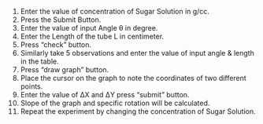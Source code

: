 1.	Enter the value of concentration of Sugar Solution in g/cc.<br>
2.	Press the Submit Button.<br>
3.	Enter the value of input Angle θ in degree.<br>
4.	Enter the Length of the tube L in centimeter.<br>
5.	Press “check” button.<br>
6.	Similarly take 5 observations and enter the value of input angle & length in the table.<br>
7.	Press “draw graph” button.<br>
8.	Place the cursor on the graph to note the coordinates of two different points.<br>
9.	Enter the value of ΔX and ΔY press “submit” button.<br>
10.	Slope of the graph and specific rotation will be calculated.<br>
11.	Repeat the experiment by changing the concentration of Sugar Solution.<br>

